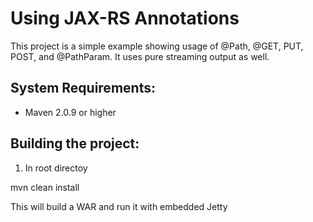 Using JAX-RS Annotations
=========================
This project is a simple example showing usage of @Path, @GET, PUT, POST, and @PathParam.  It uses pure streaming
output as well. 

System Requirements:
-------------------------
- Maven 2.0.9 or higher

Building the project:
-------------------------
1. In root directoy

mvn clean install

This will build a WAR and run it with embedded Jetty